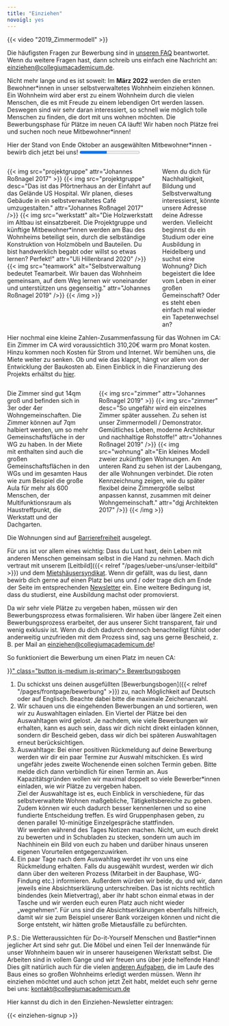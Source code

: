 ```yaml
---
title: "Einziehen"
novoigl: yes
---
```


{{< video "2019_Zimmermodell" >}}

Die häufigsten Fragen zur Bewerbung sind in [unseren FAQ](/faq) beantwortet. Wenn du weitere Fragen hast, dann schreib uns einfach eine Nachricht an: einziehen@collegiumacademicum.de.

Nicht mehr lange und es ist soweit: Im **März 2022** werden die ersten Bewohner\*innen in unser selbstverwaltetes Wohnheim einziehen können. Ein Wohnheim wird aber erst zu einem Wohnheim durch die vielen Menschen, die es mit Freude zu einem lebendigen Ort werden lassen. Deswegen sind wir sehr daran interessiert, so schnell wie möglich tolle Menschen zu finden, die dort mit uns wohnen möchten. Die Bewerbungsphase für Plätze im neuen CA läuft! Wir haben noch Plätze frei und suchen noch neue Mitbewohner*innen!

Hier der Stand von Ende Oktober an ausgewählten Mitbewohner*innen - bewirb dich jetzt bei uns!
<progress class="progress is-large is-primary" value="80" max="176"></progress>

<div class="columns" style="margin-top: 2em;">
    <div class="column">
    {{< img src="projektgruppe" attr="Johannes Roßnagel 2017" >}}
        {{< img src="projektgruppe" desc="Das ist das Pförtnerhaus an der Einfahrt auf das Gelände US Hospital. Wir planen, dieses Gebäude in ein selbstverwaltetes Café umzugestalten." attr="Johannes Roßnagel 2017" />}}
        {{< img src="werkstatt" alt="Die Holzwerkstatt im Altbau ist einsatzbereit. Die Projektgruppe und künftige Mitbewohner*innen werden am Bau des Wohnheims beteiligt sein, durch die selbständige Konstruktion von Holzmöbeln und Bauteilen. Du bist handwerklich begabt oder willst so etwas lernen? Perfekt!" attr="Uli Hillenbrand 2020" />}}
        {{< img src="teamwork" alt="Selbstverwaltung bedeutet Teamarbeit. Wir bauen das Wohnheim gemeinsam, auf dem Weg lernen wir voneinander und unterstützen uns gegenseitig." attr="Johannes Roßnagel 2019" />}}
    {{< /img >}}
    </div>
    <div class="column">
        Wenn du dich für Nachhaltigkeit, Bildung und Selbstverwaltung interessierst, könnte unsere Adresse deine Adresse werden. Vielleicht beginnst du ein Studium oder eine Ausbildung in Heidelberg und suchst eine Wohnung? Dich begeistert die Idee vom Leben in einer großen Gemeinschaft? Oder es steht eben einfach mal wieder ein Tapetenwechsel an?
    </div>
</div>

Hier nochmal eine kleine Zahlen-Zusammenfassung für das Wohnen im CA: Ein Zimmer im CA wird voraussichtlich 310,20€ warm pro Monat kosten. Hinzu kommen noch Kosten für Strom und Internet. Wir bemühen uns, die Miete weiter zu senken. Ob und wie das klappt, hängt vor allem von der Entwicklung der Baukosten ab. Einen Einblick in die Finanzierung des Projekts erhältst du [hier](/finanzierung).

<div class="columns" style="margin-top: 2em;">
    <div class="column">
        Die Zimmer sind gut 14qm groß und befinden sich in 3er oder 4er Wohngemeinschaften. Die Zimmer können auf 7qm halbiert werden, um so mehr Gemeinschaftsfläche in der WG zu haben. In der Miete mit enthalten sind auch die großen Gemeinschaftsflächen in den WGs und im gesamten Haus wie zum Beispiel die große Aula für mehr als 600 Menschen, der Multifunktionsraum als Haustreffpunkt, die Werkstatt und der Dachgarten.
    </div>
    <div class="column">
        {{< img src="zimmer" attr="Johannes Roßnagel 2019" >}}
            {{< img src="zimmer" desc="So ungefähr wird ein einzelnes Zimmer später aussehen. Zu sehen ist unser Zimmermodell / Demonstrator. Gemütliches Leben, moderne Architektur und nachhaltige Rohstoffe!" attr="Johannes Roßnagel 2019" />}}
            {{< img src="wohnung" alt="Ein kleines Modell zweier zukünftigen Wohnungen. Am unteren Rand zu sehen ist der Laubengang, der alle Wohnungen verbindet. Die roten Kennzeichnung zeigen, wie du später flexibel deine Zimmergröße selbst anpassen kannst, zusammen mit deiner Wohngemeinschaft." attr="dgj Architekten 2017" />}}
        {{< /img >}}
    </div>
</div>

Die Wohnungen sind auf <a href="/barrierefreiheit">Barrierefreiheit</a> ausgelegt.

Für uns ist vor allem eines wichtig: Dass du Lust hast, dein Leben mit anderen Menschen gemeinsam selbst in die Hand zu nehmen. Mach dich vertraut mit unserem [Leitbild]({{< relref "/pages/ueber-uns/unser-leitbild" >}}) und dem [Mietshäusersyndikat](https://www.syndikat.org/). Wenn dir gefällt, was du liest, dann bewirb dich gerne auf einen Platz bei uns und / oder trage dich am Ende der Seite im entsprechenden [Newsletter](#einziehen_form) ein.
Eine weitere Bedingung ist, dass du studierst, eine Ausbildung machst oder promovierst.

Da wir sehr viele Plätze zu vergeben haben, müssen wir den Bewerbungsprozess etwas formalisieren. Wir haben über längere Zeit einen Bewerbungsprozess erarbeitet, der aus unserer Sicht transparent, fair und wenig exklusiv ist. Wenn du dich dadurch dennoch benachteiligt fühlst oder anderweitig unzufrieden mit dem Prozess sind, sag uns gerne Bescheid, z. B. per Mail an einziehen@collegiumacademicum.de!

So funktioniert die Bewerbung um einen Platz im neuen CA:

<div class="buttons is-centered">
    <a href="{{< relref "/pages/frontpage/bewerbung" >}}" class="button is-medium is-primary">
        <span class="icon">
            <i class="icon-home"></i>
        </span>
        <span>Bewerbungsbogen</span>
    </a>
</div>

1. Du schickst uns deinen ausgefüllten [Bewerbungsbogen]({{< relref "/pages/frontpage/bewerbung" >}}) zu, nach Möglichkeit auf Deutsch oder auf Englisch. Beachte dabei bitte die maximale Zeichenanzahl.
2. Wir schauen uns die eingehenden Bewerbungen an und sortieren, wen wir zu Auswahltagen einladen. Ein Viertel der Plätze bei den Auswahltagen wird gelost. Je nachdem, wie viele Bewerbungen wir erhalten, kann es auch sein, dass wir dich nicht direkt einladen können, sondern dir Bescheid geben, dass wir dich bei späteren Auswahltagen erneut berücksichtigen.
3. Auswahltage:
Bei einer positiven Rückmeldung auf deine Bewerbung werden wir dir ein paar Termine zur Auswahl mitschicken. Es wird ungefähr jedes zweite Wochenende einen solchen Termin geben. Bitte melde dich dann verbindlich für einen Termin an. Aus Kapazitätsgründen wollen wir maximal doppelt so viele Bewerber\*innen einladen, wie wir Plätze zu vergeben haben.<br>
Ziel der Auswahltage ist es, euch Einblick in verschiedene, für das selbstverwaltete Wohnen maßgebliche, Tätigkeitsbereiche zu geben. Zudem können wir euch dadurch besser kennenlernen und so eine fundierte Entscheidung treffen. Es wird Gruppenphasen geben, zu denen parallel 10-minütige Einzelgespräche stattfinden.<br>
Wir werden während des Tages Notizen machen. Nicht, um euch direkt zu bewerten und in Schubladen zu stecken, sondern um auch im Nachhinein ein Bild von euch zu haben und darüber hinaus unseren eigenen Vorurteilen entgegenzuwirken.
4. Ein paar Tage nach dem Auswahltag werdet ihr von uns eine Rückmeldung erhalten. Falls du ausgewählt wurdest, werden wir dich dann über den weiteren Prozess (Mitarbeit in der Bauphase, WG-Findung etc.) informieren. Außerdem würden wir beide, du und wir, dann jeweils eine Absichtserklärung unterschreiben. Das ist nichts rechtlich bindendes (kein Mietvertrag), aber ihr habt schon einmal etwas in der Tasche und wir werden euch euren Platz auch nicht wieder „wegnehmen“. Für uns sind die Absichtserklärungen ebenfalls hilfreich, damit wir sie zum Beispiel unserer Bank vorzeigen können und nicht die Sorge entsteht, wir hätten große Mietausfälle zu befürchten.

P.S.: Die Wetteraussichten für Do-it-Yourself Menschen und Bastler*innen jeglicher Art sind sehr gut. Die Möbel und einen Teil der Innenwände für unser Wohnheim bauen wir in unserer hauseigenen Werkstatt selbst. Die Arbeiten sind in vollem Gange und wir freuen uns über jede helfende Hand! Dies gilt natürlich auch für die vielen [anderen Aufgaben](/mach-mit), die im Laufe des Baus eines so großen Wohnheims erledigt werden müssen. Wenn ihr einziehen möchtet und auch schon jetzt Zeit habt, meldet euch sehr gerne bei uns: kontakt@collegiumacademicum.de

<p>Hier kannst du dich in den Einziehen-Newsletter eintragen:</p>

{{< einziehen-signup >}}
